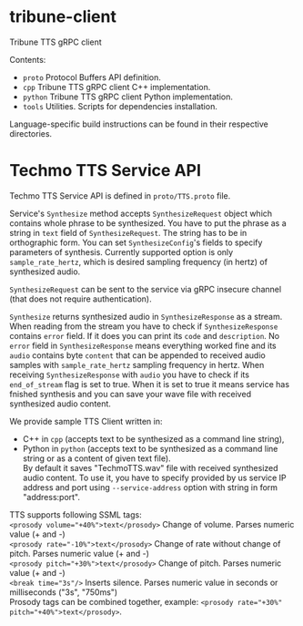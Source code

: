 # tribune-client
Tribune TTS gRPC client

Contents:  
- `proto`   Protocol Buffers API definition.  
- `cpp`     Tribune TTS gRPC client C++ implementation.  
- `python`  Tribune TTS gRPC client Python implementation.  
- `tools`   Utilities. Scripts for dependencies installation.  

Language-specific build instructions can be found in their respective directories.


# Techmo TTS Service API

Techmo TTS Service API is defined in `proto/TTS.proto` file.

Service's `Synthesize` method accepts `SynthesizeRequest` object which contains whole phrase to be synthesized.
You have to put the phrase as a string in `text` field of `SynthesizeRequest`. The string has to be in orthographic form.
You can set `SynthesizeConfig`'s fields to specify parameters of synthesis. Currently supported option is only `sample_rate_hertz`, which is desired sampling frequency (in hertz) of synthesized audio.

`SynthesizeRequest` can be sent to the service via gRPC insecure channel (that does not require authentication).

`Synthesize` returns synthesized audio in `SynthesizeResponse` as a stream. When reading from the stream you have to check if `SynthesizeResponse` contains `error` field. If it does you can print its `code` and `description`. No `error` field in `SynthesizeResponse` means everything worked fine and its `audio` contains byte `content` that can be appended to received audio samples with `sample_rate_hertz` sampling frequency in hertz. When receiving `SynthesizeResponse` with `audio` you have to check if its `end_of_stream` flag is set to true. When it is set to true it means service has fnished synthesis and you can save your wave file with received synthesized audio content.

We provide sample TTS Client written in:
- C++ in `cpp` (accepts text to be synthesized as a command line string),  
- Python in `python` (accepts text to be synthesized as a command line string or as a content of given text file).  
By default it saves "TechmoTTS.wav" file with received synthesized audio content. To use it, you have to specify provided by us service IP address and port using `--service-address` option with string in form "address:port".

TTS supports following SSML tags:  
`<prosody volume="+40%">text</prosody>`	Change of volume.			Parses numeric value (+ and -)  
`<prosody rate="-10%">text</prosody>`	Change of rate without change of pitch.	Parses numeric value (+ and -)  
`<prosody pitch="+30%">text</prosody>`	Change of pitch.			Parses numeric value (+ and -)  
`<break time="3s"/>`	Inserts silence.					Parses numeric value in seconds or milliseconds ("3s", "750ms")  
Prosody tags can be combined together, example: `<prosody rate="+30%" pitch="+40%">text</prosody>`.
